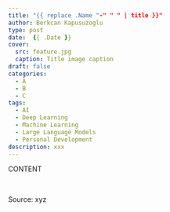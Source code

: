 ```yaml
---
title: "{{ replace .Name "-" " " | title }}"
author: Berkcan Kapusuzoglu
type: post
date:  {{ .Date }}
cover: 
  src: feature.jpg
  caption: Title image caption
draft: false
categories:
  - A
  - B
  - C
tags:
  - AI
  - Deep Learning
  - Machine Learning
  - Large Language Models
  - Personal Development
description: xxx
---
```


CONTENT

&nbsp;

Source: xyz